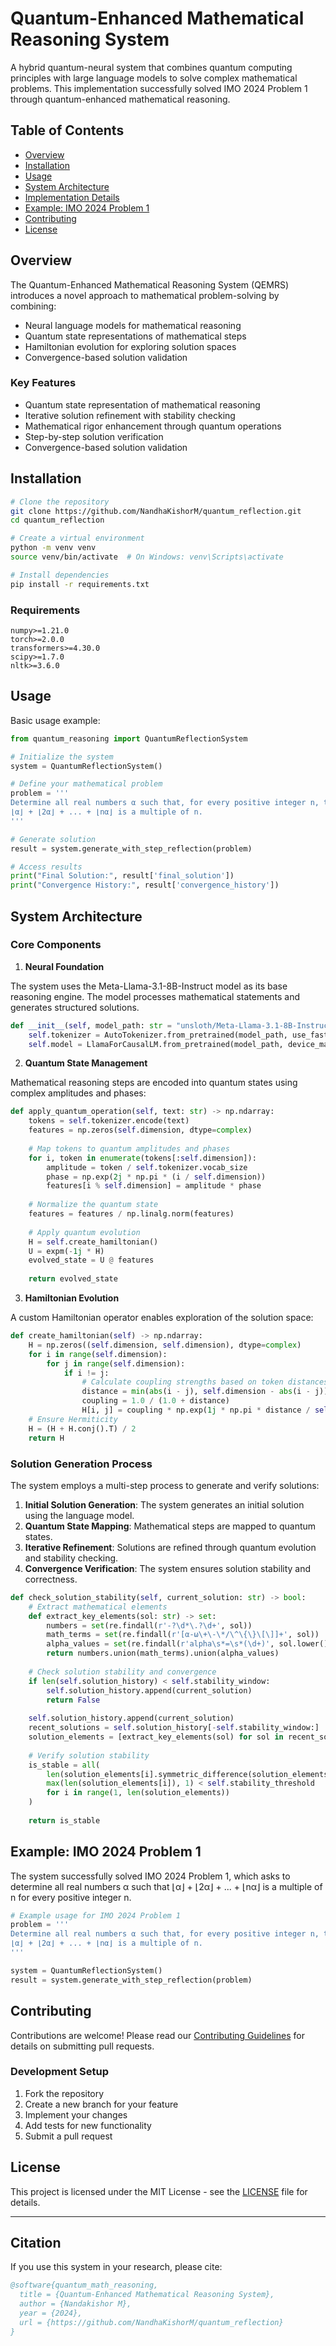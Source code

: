 # Quantum-Enhanced Mathematical Reasoning System

A hybrid quantum-neural system that combines quantum computing principles with large language models to solve complex mathematical problems. This implementation successfully solved IMO 2024 Problem 1 through quantum-enhanced mathematical reasoning.

## Table of Contents
- [Overview](#overview)
- [Installation](#installation)
- [Usage](#usage)
- [System Architecture](#system-architecture)
- [Implementation Details](#implementation-details)
- [Example: IMO 2024 Problem 1](#example-imo-2024-problem-1)
- [Contributing](#contributing)
- [License](#license)

## Overview

The Quantum-Enhanced Mathematical Reasoning System (QEMRS) introduces a novel approach to mathematical problem-solving by combining:
- Neural language models for mathematical reasoning
- Quantum state representations of mathematical steps
- Hamiltonian evolution for exploring solution spaces
- Convergence-based solution validation

### Key Features

- Quantum state representation of mathematical reasoning
- Iterative solution refinement with stability checking
- Mathematical rigor enhancement through quantum operations
- Step-by-step solution verification
- Convergence-based solution validation

## Installation

```bash
# Clone the repository
git clone https://github.com/NandhaKishorM/quantum_reflection.git
cd quantum_reflection

# Create a virtual environment
python -m venv venv
source venv/bin/activate  # On Windows: venv\Scripts\activate

# Install dependencies
pip install -r requirements.txt
```

### Requirements

```text
numpy>=1.21.0
torch>=2.0.0
transformers>=4.30.0
scipy>=1.7.0
nltk>=3.6.0
```

## Usage

Basic usage example:

```python
from quantum_reasoning import QuantumReflectionSystem

# Initialize the system
system = QuantumReflectionSystem()

# Define your mathematical problem
problem = '''
Determine all real numbers α such that, for every positive integer n, the integer
⌊α⌋ + ⌊2α⌋ + ... + ⌊nα⌋ is a multiple of n.
'''

# Generate solution
result = system.generate_with_step_reflection(problem)

# Access results
print("Final Solution:", result['final_solution'])
print("Convergence History:", result['convergence_history'])
```

## System Architecture

### Core Components

1. **Neural Foundation**

The system uses the Meta-Llama-3.1-8B-Instruct model as its base reasoning engine. The model processes mathematical statements and generates structured solutions.

```python
def __init__(self, model_path: str = "unsloth/Meta-Llama-3.1-8B-Instruct", dimension: int = 512):
    self.tokenizer = AutoTokenizer.from_pretrained(model_path, use_fast=True)
    self.model = LlamaForCausalLM.from_pretrained(model_path, device_map="auto")
```

2. **Quantum State Management**

Mathematical reasoning steps are encoded into quantum states using complex amplitudes and phases:

```python
def apply_quantum_operation(self, text: str) -> np.ndarray:
    tokens = self.tokenizer.encode(text)
    features = np.zeros(self.dimension, dtype=complex)
    
    # Map tokens to quantum amplitudes and phases
    for i, token in enumerate(tokens[:self.dimension]):
        amplitude = token / self.tokenizer.vocab_size
        phase = np.exp(2j * np.pi * (i / self.dimension))
        features[i % self.dimension] = amplitude * phase
        
    # Normalize the quantum state
    features = features / np.linalg.norm(features)
    
    # Apply quantum evolution
    H = self.create_hamiltonian()
    U = expm(-1j * H)
    evolved_state = U @ features
    
    return evolved_state
```

3. **Hamiltonian Evolution**

A custom Hamiltonian operator enables exploration of the solution space:

```python
def create_hamiltonian(self) -> np.ndarray:
    H = np.zeros((self.dimension, self.dimension), dtype=complex)
    for i in range(self.dimension):
        for j in range(self.dimension):
            if i != j:
                # Calculate coupling strengths based on token distances
                distance = min(abs(i - j), self.dimension - abs(i - j))
                coupling = 1.0 / (1.0 + distance)
                H[i, j] = coupling * np.exp(1j * np.pi * distance / self.dimension)
    # Ensure Hermiticity
    H = (H + H.conj().T) / 2
    return H
```

### Solution Generation Process

The system employs a multi-step process to generate and verify solutions:

1. **Initial Solution Generation**: The system generates an initial solution using the language model.
2. **Quantum State Mapping**: Mathematical steps are mapped to quantum states.
3. **Iterative Refinement**: Solutions are refined through quantum evolution and stability checking.
4. **Convergence Verification**: The system ensures solution stability and correctness.

```python
def check_solution_stability(self, current_solution: str) -> bool:
    # Extract mathematical elements
    def extract_key_elements(sol: str) -> set:
        numbers = set(re.findall(r'-?\d*\.?\d+', sol))
        math_terms = set(re.findall(r'[α-ω\+\-\*/\^\{\}\[\]]+', sol))
        alpha_values = set(re.findall(r'alpha\s*=\s*(\d+)', sol.lower()))
        return numbers.union(math_terms).union(alpha_values)
    
    # Check solution stability and convergence
    if len(self.solution_history) < self.stability_window:
        self.solution_history.append(current_solution)
        return False
        
    self.solution_history.append(current_solution)
    recent_solutions = self.solution_history[-self.stability_window:]
    solution_elements = [extract_key_elements(sol) for sol in recent_solutions]
    
    # Verify solution stability
    is_stable = all(
        len(solution_elements[i].symmetric_difference(solution_elements[i-1])) / 
        max(len(solution_elements[i]), 1) < self.stability_threshold
        for i in range(1, len(solution_elements))
    )
    
    return is_stable
```

## Example: IMO 2024 Problem 1

The system successfully solved IMO 2024 Problem 1, which asks to determine all real numbers α such that ⌊α⌋ + ⌊2α⌋ + ... + ⌊nα⌋ is a multiple of n for every positive integer n.

```python
# Example usage for IMO 2024 Problem 1
problem = '''
Determine all real numbers α such that, for every positive integer n, the integer
⌊α⌋ + ⌊2α⌋ + ... + ⌊nα⌋ is a multiple of n.
'''

system = QuantumReflectionSystem()
result = system.generate_with_step_reflection(problem)
```

## Contributing

Contributions are welcome! Please read our [Contributing Guidelines](CONTRIBUTING.md) for details on submitting pull requests.

### Development Setup

1. Fork the repository
2. Create a new branch for your feature
3. Implement your changes
4. Add tests for new functionality
5. Submit a pull request

## License

This project is licensed under the MIT License - see the [LICENSE](LICENSE) file for details.

---

## Citation

If you use this system in your research, please cite:

```bibtex
@software{quantum_math_reasoning,
  title = {Quantum-Enhanced Mathematical Reasoning System},
  author = {Nandakishor M},
  year = {2024},
  url = {https://github.com/NandhaKishorM/quantum_reflection}
}
```
